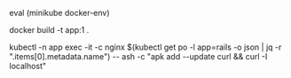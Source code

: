 eval (minikube  docker-env)

docker build -t app:1 .


kubectl -n app exec -it -c nginx $(kubectl get po -l app=rails -o json | jq -r ".items[0].metadata.name") -- ash -c "apk add --update curl && curl -I localhost"
